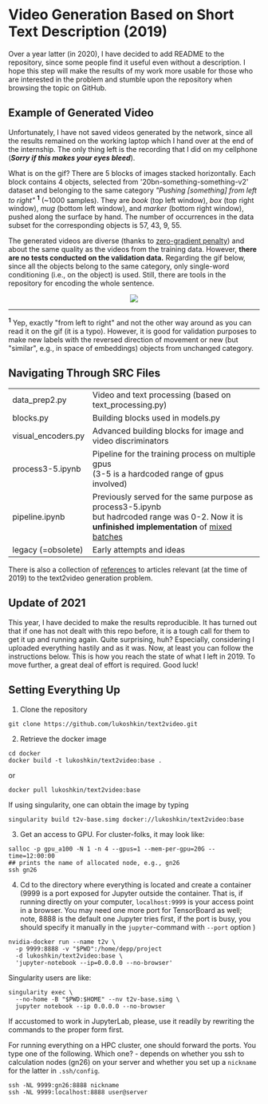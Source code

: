 # Video Generation Based on Short Text Description (2019)

Over a year latter (in 2020), I have decided to add README to the repository, since
some people find it useful even without a description. I hope this
step will make the results of my work more usable for those who are interested
in the problem and stumble upon the repository when browsing the topic on GitHub.

## Example of Generated Video

Unfortunately, I have not saved videos generated by the network,
since all the results remained on the working laptop which I hand over
at the end of the internship. The only thing left is the recording
that I did on my cellphone (***Sorry if this makes your eyes bleed***).

What is on the gif? There are 5 blocks of images stacked horizontally.
Each block contains 4 objects, selected from '20bn-something-something-v2'
dataset and belonging to the same category _"Pushing [something] from left to right"_
<sup>**1**</sup> (~1000 samples). They are _book_ (top left window), _box_ (top right window),
_mug_ (bottom left window), and _marker_ (bottom right window), pushed along the surface by hand.
The number of occurrences in the data subset for the corresponding objects is 57, 43, 9, 55. 

The generated videos are diverse (thanks to [zero-gradient penalty](https://arxiv.org/abs/1902.03984))
and about the same quality as the videos from the training data. However, **there are no tests
conducted on the validation data.** Regarding the gif below, since all the objects
belong to the same category, only single-word conditioning (i.e., on the object) is used.
Still, there are tools in the repository for encoding the whole sentence.

<p align="center">
  <img src="example.gif" />
</p>

---
<sup>**1**</sup> Yep, exactly "from left to right" and not the other way
around as you can read it on the gif (it is a typo). However, it is good
for validation purposes to make new labels with the reversed direction of
movement or new (but "similar", e.g., in space of embeddings) objects
from unchanged category.

## Navigating Through SRC Files

<center>

<table>
<tbody>
  <tr>
    <td> data_prep2.py </th>
    <td> Video and text processing (based on text_processing.py) </td>
  </tr>
  <tr>
    <td> blocks.py </td>
    <td> Building blocks used in models.py </td>
  </tr>
  <tr>
    <td> visual_encoders.py </td>
    <td> Advanced building blocks for image and video discriminators </td>
  </tr>
  <tr>
    <td> process3-5.ipynb </td>
    <td> Pipeline for the training process on multiple gpus </br> (3-5 is a hardcoded range of gpus involved) </td>
  </tr>
  <tr>
    <td> pipeline.ipynb </td>
    <td> Previously served for the same purpose as process3-5.ipynb </br> but hadrcoded range was 0-2.
         Now it is <b> unfinished implementation </b> of <a href='https://arxiv.org/abs/1806.07185'>mixed batches</a> </td>
  </tr>
  <tr>
    <td> legacy (=obsolete) </td>
    <td> Early attempts and ideas </td>
  </tr>
</tbody>
</table>

</center>

There is also a collection of [references](https://github.com/lukoshkin/text2video/blob/develop/references.md)
to articles relevant (at the time of 2019) to the text2video generation problem.

## Update of 2021

This year, I have decided to make the results reproducible. It has turned out
that if one has not dealt with this repo before, it is a tough call for them
to get it up and running again. Quite surprising, huh? Especially, considering
I uploaded everything hastily and as it was. Now, at least you can follow
the instructions below. This is how you reach the state of what I left in 2019.
To move further, a great deal of effort is required. Good luck!

## Setting Everything Up

1. Clone the repository
```
git clone https://github.com/lukoshkin/text2video.git
```

2. Retrieve the docker image
```
cd docker
docker build -t lukoshkin/text2video:base .
```
or
```
docker pull lukoshkin/text2video:base
```

If using singularity, one can obtain the image by typing
```
singularity build t2v-base.simg docker://lukoshkin/text2video:base
```

3. Get an access to GPU. For cluster-folks, it may look like:
```
salloc -p gpu_a100 -N 1 -n 4 --gpus=1 --mem-per-gpu=20G --time=12:00:00
## prints the name of allocated node, e.g., gn26
ssh gn26
```

4. Cd to the directory where everything is located and create a container
(9999 is a port exposed for Jupyter outside the container. That is, if running
directly on your computer, `localhost:9999` is your access point in a browser.
You may need one more port for TensorBoard as well; note, 8888 is the default
one Jupyter tries first, if the port is busy, you should specify it manually
in the `jupyter`-command with `--port` option )
```
nvidia-docker run --name t2v \
  -p 9999:8888 -v "$PWD":/home/depp/project
  -d lukoshkin/text2video:base \
  'jupyter-notebook --ip=0.0.0.0 --no-browser'
```

Singularity users are like:
```
singularity exec \
  --no-home -B "$PWD:$HOME" --nv t2v-base.simg \
  jupyter notebook --ip 0.0.0.0 --no-browser
```

If accustomed to work in JupyterLab, please, use it readily
by rewriting the commands to the proper form first.

For running everything on a HPC cluster, one should forward the ports.
You type one of the following. Which one? - depends on whether you
ssh to calculation nodes (gn26) on your server and whether you
set up a `nickname` for the latter in `.ssh/config`.
```
ssh -NL 9999:gn26:8888 nickname
ssh -NL 9999:localhost:8888 user@server
```
